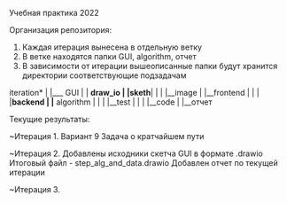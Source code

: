 Учебная практика 2022

Организация репозитория:
1. Каждая итерация вынесена в отдельную ветку
2. В ветке находятся папки GUI, algorithm, отчет
3. В зависимости от итерации вышеописанные папки будут хранится директории соответствующие подзадачам

iteration*
|
|___ GUI
|       |            __draw_io
|       |__sketh____|
|       |           |__image
|       |__frontend
|       |
|       |__backend
|
|__ algorithm
|            |
|            |__test
|            |
|            |__code
|
|__отчет

Текущие результаты:

~Итерация 1.
Вариант 9
Задача о кратчайшем пути

~Итерация 2.
Добавлены исходники скетча GUI в формате .drawio 
Итоговый файл - step_alg_and_data.drawio
Добавлен отчет по текущей итерации 

~Итерация 3.

